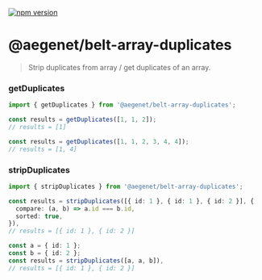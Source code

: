 [![npm version](https://img.shields.io/npm/v/@aegenet/belt-array-duplicates.svg)](https://www.npmjs.com/package/@aegenet/belt-array-duplicates)
<br>

# @aegenet/belt-array-duplicates

> Strip duplicates from array / get duplicates of an array.

### getDuplicates

```typescript
import { getDuplicates } from '@aegenet/belt-array-duplicates';

const results = getDuplicates([1, 1, 2]);
// results = [1]
```

```typescript
const results = getDuplicates([1, 1, 2, 3, 4, 4]);
// results = [1, 4]
```

### stripDuplicates

```typescript
import { stripDuplicates } from '@aegenet/belt-array-duplicates';

const results = stripDuplicates([{ id: 1 }, { id: 1 }, { id: 2 }], {
  compare: (a, b) => a.id === b.id,
  sorted: true,
}),
// results = [{ id: 1 }, { id: 2 }]
```

```typescript
const a = { id: 1 };
const b = { id: 2 };
const results = stripDuplicates([a, a, b]),
// results = [{ id: 1 }, { id: 2 }]
```
